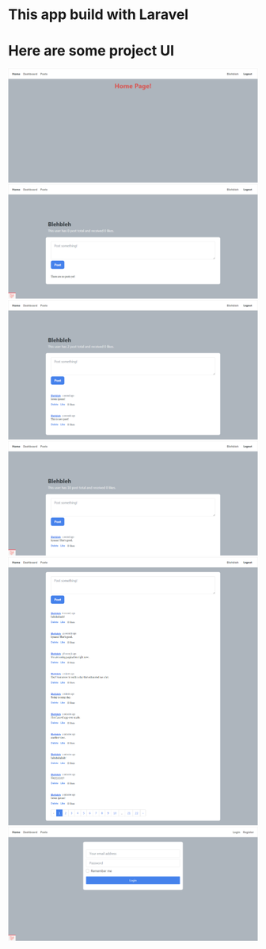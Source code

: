 # This app build with Laravel

# Here are some project UI

![](resources/projectImages/laravel-app-1.png)
![](resources/projectImages/laravel-app-2.png)
![](resources/projectImages/laravel-app-3.png)
![](resources/projectImages/laravel-app-4.png)
![](resources/projectImages/laravel-app-5.png)
![](resources/projectImages/laravel-app-6.png)
